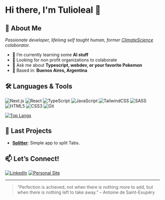 <!--
**Tulioleal/Tulioleal** is a ✨ _special_ ✨ repository because its `README.md` (this file) appears on your GitHub profile.

Here are some ideas to get you started:

- 🔭 I’m currently working on ...
- 🌱 I’m currently learning ...
- 👯 I’m looking to collaborate on ...
- 🤔 I’m looking for help with ...
- 💬 Ask me about ...
- 📫 How to reach me: ...
- 😄 Pronouns: ...
- ⚡ Fun fact: ...
-->

# Hi there, I'm Tulioleal 👋

<!-- ![Profile Banner](https://i.imgur.com/your-banner.png) -->

## 🚀 About Me
*Passionate developer, lifelong self taught human, former [ClimateScience](https://climatescience.org/) colaborator.*

- 🌱 I’m currently learning some **AI stuff**
- 👯 Looking for non profit organizations to colaborate
- 💬 Ask me about **Typescript, webdev, or your favorite Pokemon**
- 🏡 Based in: **Buenos Aires, Argentina**

## 🛠️ Languages & Tools
![Next.js](https://img.shields.io/badge/next.js-000000?style=for-the-badge&logo=nextdotjs&logoColor=white)
![React](https://img.shields.io/badge/react-20232A?style=for-the-badge&logo=react&logoColor=61DAFB)
![TypeScript](https://img.shields.io/badge/typescript-3178C6?style=for-the-badge&logo=typescript&logoColor=white)
![JavaScript](https://img.shields.io/badge/javascript-F7DF1E?style=for-the-badge&logo=javascript&logoColor=black)
![TailwindCSS](https://img.shields.io/badge/tailwindcss-06B6D4?style=for-the-badge&logo=tailwindcss&logoColor=white)
![SASS](https://img.shields.io/badge/sass-CC6699?style=for-the-badge&logo=sass&logoColor=white)
![HTML5](https://img.shields.io/badge/html5-E34F26?style=for-the-badge&logo=html5&logoColor=white)
![CSS3](https://img.shields.io/badge/css3-1572B6?style=for-the-badge&logo=csswizardry&logoColor=white)
![Git](https://img.shields.io/badge/git-F05032?style=for-the-badge&logo=git&logoColor=white)


[![Top Langs](https://github-readme-stats.vercel.app/api/top-langs/?username=Tulioleal&layout=compact)](https://github.com/Tulioleal)

## 📌 Last Projects
- [**Splitter**](https://github.com/Tulioleal/splitter2.0): Simple app to split Tabs.

## 📫 Let’s Connect!
[![LinkedIn](https://img.shields.io/badge/LinkedIn-blue?style=flat&logo=linkedin)](https://linkedin.com/in/tulioleal)
[![Personal Site](https://img.shields.io/badge/Website-grey?style=flat&logo=google-chrome)](https://tulioleal.info/en)

---

> "Perfection is achieved, not when there is nothing more to add, but when there is nothing left to take away." – Antoine de Saint-Exupéry

